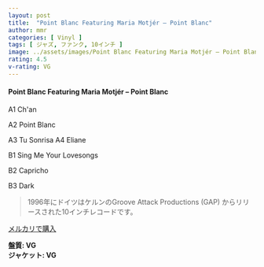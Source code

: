 ```yaml
---
layout: post
title:  "Point Blanc Featuring Maria Motjér – Point Blanc"
author: mmr
categories: [ Vinyl ]
tags: [ ジャズ, ファンク, 10インチ ]
image: ../assets/images/Point Blanc Featuring Maria Motjér – Point Blanc.jpg
rating: 4.5
v-rating: VG
---
```


#### Point Blanc Featuring Maria Motjér – Point Blanc

A1  Ch'an

A2  Point Blanc

A3  Tu Sonrisa
A4  Eliane


B1  Sing Me Your Lovesongs

B2  Capricho

B3  Dark

> 1996年にドイツはケルンのGroove Attack Productions (GAP) からリリースされた10インチレコードです。



[メルカリで購入](https://jp.mercari.com/item/m18334755783)


<div class="mt-4 mb-4 d-flex align-items-center">
<strong class="mr-1">盤質: VG</strong>
</div>
<div class="mt-4 mb-4 d-flex align-items-center">
<strong class="mr-1">ジャケット: VG</strong>
</div>
